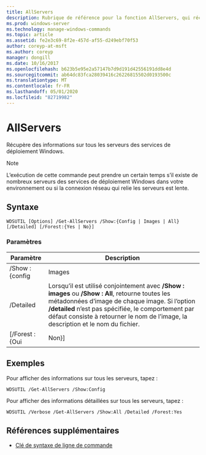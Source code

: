 ```yaml
---
title: AllServers
description: Rubrique de référence pour la fonction AllServers, qui récupère des informations sur tous les serveurs des services de déploiement Windows.
ms.prod: windows-server
ms.technology: manage-windows-commands
ms.topic: article
ms.assetid: fe2e3c69-8f2e-457d-af55-d249ebf70f53
author: coreyp-at-msft
ms.author: coreyp
manager: dongill
ms.date: 10/16/2017
ms.openlocfilehash: b623b5e95e2a57147b7d9d191d42556191dd8e4d
ms.sourcegitcommit: ab64dc83fca28039416c26226815502d0193500c
ms.translationtype: MT
ms.contentlocale: fr-FR
ms.lasthandoff: 05/01/2020
ms.locfileid: "82719982"
---
```

# <a name="get-allservers"></a>AllServers

Récupère des informations sur tous les serveurs des services de déploiement Windows.

> [!NOTE]
> L’exécution de cette commande peut prendre un certain temps s’il existe de nombreux serveurs des services de déploiement Windows dans votre environnement ou si la connexion réseau qui relie les serveurs est lente.

## <a name="syntax"></a>Syntaxe

```
WDSUTIL [Options] /Get-AllServers /Show:{Config | Images | All} [/Detailed] [/Forest:{Yes | No}]
```

### <a name="parameters"></a>Paramètres

|   Paramètre   |                                                                                                                 Description                                                                                                                  |
|---------------|----------------------------------------------------------------------------------------------------------------------------------------------------------------------------------------------------------------------------------------------|
| /Show : {config |                                                                                                                    Images                                                                                                                    |
|  /Detailed  | Lorsqu’il est utilisé conjointement avec **/Show : images** ou **/Show : All**, retourne toutes les métadonnées d’image de chaque image. Si l’option **/detailed** n’est pas spécifiée, le comportement par défaut consiste à retourner le nom de l’image, la description et le nom du fichier. |
| [/Forest : {Oui |                                                                                                                     Non}]                                                                                                                     |

## <a name="examples"></a>Exemples

Pour afficher des informations sur tous les serveurs, tapez :
```
WDSUTIL /Get-AllServers /Show:Config
```
Pour afficher des informations détaillées sur tous les serveurs, tapez :
```
WDSUTIL /Verbose /Get-AllServers /Show:All /Detailed /Forest:Yes
```

## <a name="additional-references"></a>Références supplémentaires

- [Clé de syntaxe de ligne de commande](command-line-syntax-key.md)